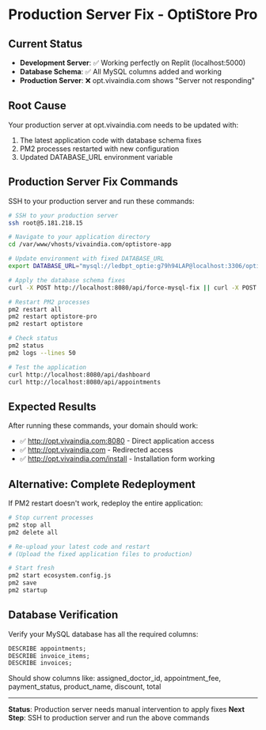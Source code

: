 # Production Server Fix - OptiStore Pro

## Current Status
- **Development Server**: ✅ Working perfectly on Replit (localhost:5000)
- **Database Schema**: ✅ All MySQL columns added and working
- **Production Server**: ❌ opt.vivaindia.com shows "Server not responding"

## Root Cause
Your production server at opt.vivaindia.com needs to be updated with:
1. The latest application code with database schema fixes
2. PM2 processes restarted with new configuration
3. Updated DATABASE_URL environment variable

## Production Server Fix Commands
SSH to your production server and run these commands:

```bash
# SSH to your production server
ssh root@5.181.218.15

# Navigate to your application directory
cd /var/www/vhosts/vivaindia.com/optistore-app

# Update environment with fixed DATABASE_URL
export DATABASE_URL="mysql://ledbpt_optie:g79h94LAP@localhost:3306/opticpro"

# Apply the database schema fixes
curl -X POST http://localhost:8080/api/force-mysql-fix || curl -X POST http://localhost:8080/api/fix-mysql-schema

# Restart PM2 processes
pm2 restart all
pm2 restart optistore-pro
pm2 restart optistore

# Check status
pm2 status
pm2 logs --lines 50

# Test the application
curl http://localhost:8080/api/dashboard
curl http://localhost:8080/api/appointments
```

## Expected Results
After running these commands, your domain should work:
- ✅ http://opt.vivaindia.com:8080 - Direct application access
- ✅ http://opt.vivaindia.com - Redirected access
- ✅ http://opt.vivaindia.com/install - Installation form working

## Alternative: Complete Redeployment
If PM2 restart doesn't work, redeploy the entire application:

```bash
# Stop current processes
pm2 stop all
pm2 delete all

# Re-upload your latest code and restart
# (Upload the fixed application files to production)

# Start fresh
pm2 start ecosystem.config.js
pm2 save
pm2 startup
```

## Database Verification
Verify your MySQL database has all the required columns:

```sql
DESCRIBE appointments;
DESCRIBE invoice_items;
DESCRIBE invoices;
```

Should show columns like: assigned_doctor_id, appointment_fee, payment_status, product_name, discount, total

---
**Status**: Production server needs manual intervention to apply fixes
**Next Step**: SSH to production server and run the above commands